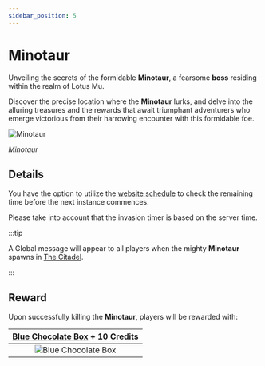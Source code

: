 ```yaml
---
sidebar_position: 5
---
```


# Minotaur

Unveiling the secrets of the formidable **Minotaur**, a fearsome **boss** residing within the realm of Lotus Mu.

Discover the precise location where the **Minotaur** lurks, and delve into the alluring treasures and the rewards that await triumphant adventurers who emerge victorious from their harrowing encounter with this formidable foe.

![Minotaur](/img/monsters/special/bosses/minotaur.jpg)

_Minotaur_

## Details

You have the option to utilize the [website schedule](https://lotusmu.org/schedule) to check the remaining time before the next instance commences.

Please take into account that the invasion timer is based on the server time.

:::tip

A Global message will appear to all players when the mighty **Minotaur** spawns in [The Citadel](/maps/the-citadel).

:::

## Reward

Upon successfully killing the **Minotaur**, players will be rewarded with:

| [Blue Chocolate Box](/items/item-bags/exc/blue-chocolate-box) + **10 Credits** |
| :----------------------------------------------------------------------------: |
|       ![Blue Chocolate Box](/img/items/item-bags/blue-chocolate-box.png)       |
